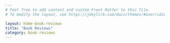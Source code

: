 ```yaml
---
# Feel free to add content and custom Front Matter to this file.
# To modify the layout, see https://jekyllrb.com/docs/themes/#overriding-theme-defaults

layout: home-book-reviews
title: "Book Reviews"
category: book-reviews
---
```


